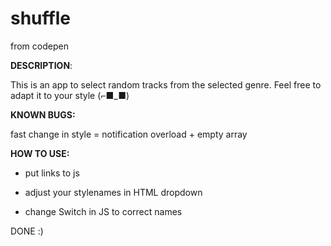 # shuffle
from codepen

<b>DESCRIPTION</b>:

This is an app to select random tracks from the selected genre. Feel free to adapt it to your style (⌐■_■)



<b>KNOWN BUGS:</b>

fast change in style = notification overload + empty array



<b>HOW TO USE:</b>

- put links to js

- adjust your stylenames in HTML dropdown

- change Switch in JS to correct names



DONE :)
